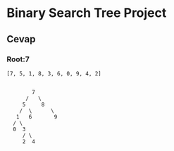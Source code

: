# Binary Search Tree Project

## Cevap    
### Root:7

```
[7, 5, 1, 8, 3, 6, 0, 9, 4, 2]


        7
      /   \
     5     8
    /  \      \
   1   6       9
  / \  
  0  3
     / \
     2  4

```